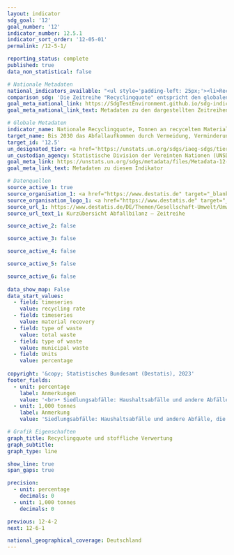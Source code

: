 ```yaml
---
layout: indicator    
sdg_goal: '12'    
goal_number: '12'    
indicator_number: 12.5.1    
indicator_sort_order: '12-05-01'    
permalink: /12-5-1/    

reporting_status: complete    
published: true    
data_non_statistical: false    

# Nationale Metadaten    
national_indicators_available: "<ul style='padding-left: 25px;'><li>Recyclingquote</li> <li> Stoffliche Verwertung</li></ul>"    
comparison_sdg: 'Die Zeitreihe "Recyclingquote" entspricht den globalen Metadaten. Die Zeitreihe "Stoffliche Verwertung" bietet zusätzliche Informationen.'    
goal_meta_national_link: https://SdgTestEnvironment.github.io/sdg-indicators/public/Meta/12.5.1.pdf
goal_meta_national_link_text: Metadaten zu den dargestellten Zeitreihen    

# Globale Metadaten    
indicator_name: Nationale Recyclingquote, Tonnen an recyceltem Material    
target_name: Bis 2030 das Abfallaufkommen durch Vermeidung, Verminderung, Recycling und Wiederverwendung deutlich verringern    
target_id: '12.5'    
un_designated_tier: <a href='https://unstats.un.org/sdgs/iaeg-sdgs/tier-classification/' title='Klicken Sie hier um weitere Informationen zur UN-Tier-Klassifikation zu erhalten.'  target='_blank'>Tier II</a>    
un_custodian_agency: Statistische Division der Vereinten Nationen (UNSD)<br>Umweltprogramm der Vereinten Nationen (UNEP)    
goal_meta_link: https://unstats.un.org/sdgs/metadata/files/Metadata-12-05-01.pdf    
goal_meta_link_text: Metadaten zu diesem Indikator        

# Datenquellen
source_active_1: true
source_organisation_1: <a href="https://www.destatis.de" target="_blank"> Statistisches Bundesamt (Destatis) </a>
source_organisation_logo_1: <a href="https://www.destatis.de" target="_blank"><img src="https://g205sdgs.github.io/sdg-indicators/public/OrgImgDe/destatis.png" alt="Logo destatis" style="height:60px; width:148px"/></a>
source_url_1: https://www.destatis.de/DE/Themen/Gesellschaft-Umwelt/Umwelt/Abfallwirtschaft/Tabellen/liste-abfallbilanz-kurzuebersicht.html
source_url_text_1: Kurzübersicht Abfallbilanz – Zeitreihe

source_active_2: false

source_active_3: false

source_active_4: false

source_active_5: false

source_active_6: false
    
data_show_map: False    
data_start_values: 
  - field: timeseries
    value: recycling rate
  - field: timeseries
    value: material recovery
  - field: type of waste
    value: total waste
  - field: type of waste
    value: municipal waste
  - field: Units
    value: percentage    
    
copyright: '&copy; Statistisches Bundesamt (Destatis), 2023'    
footer_fields:
  - unit: percentage
    label: Anmerkungen
    value: '<br>• Siedlungsabfälle: Haushaltsabfälle und andere Abfälle, die aufgrund ihrer Beschaffenheit oder Zusammensetzung den Abfällen aus Haushalten ähnlich sind, z.B. hausmüllähnliche Gewerbeabfälle, Marktabfälle, Straßenkehricht.<br>• Recyclingquote: Anteil des Inputs aller mit dem Verfahren "Stoffliche Verwertung" eingestuften Behandlungsanlagen am Abfallaufkommen insgesamt.'
  - unit: 1,000 tonnes
    label: Anmerkung
    value: 'Siedlungsabfälle: Haushaltsabfälle und andere Abfälle, die aufgrund ihrer Beschaffenheit oder Zusammensetzung den Abfällen aus Haushalten ähnlich sind, z.B. hausmüllähnliche Gewerbeabfälle, Marktabfälle, Straßenkehricht.'    

# Grafik Eigenschaften    
graph_title: Recyclingquote und stoffliche Verwertung
graph_subtitle:     
graph_type: line    

show_line: true
span_gaps: true

precision:
  - unit: percentage
    decimals: 0
  - unit: 1,000 tonnes
    decimals: 0    

previous: 12-4-2    
next: 12-6-1    

national_geographical_coverage: Deutschland    
---
```


<span></span>